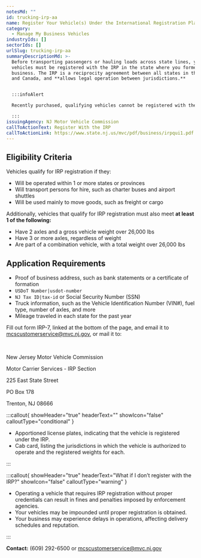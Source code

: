```yaml
---
notesMd: ""
id: trucking-irp-aa
name: Register Your Vehicle(s) Under the International Registration Plan (IRP)
category:
  - Manage My Business Vehicles
industryIds: []
sectorIds: []
urlSlug: trucking-irp-aa
summaryDescriptionMd: >-
  Before transporting passengers or hauling loads across state lines, your
  vehicles must be registered with the IRP in the state where you formed your
  business. The IRP is a reciprocity agreement between all states in the U.S.
  and Canada, and **allows legal operation between jurisdictions.**


  :::infoAlert 

  Recently purchased, qualifying vehicles cannot be registered with the NJ MVC until IRP-issued, appointed license plates and cab card are received by the owner.

  :::
issuingAgency: NJ Motor Vehicle Commission
callToActionText: Register With the IRP
callToActionLink: https://www.state.nj.us/mvc/pdf/business/irpqui1.pdf
---
```

## Eligibility Criteria

Vehicles qualify for IRP registration if they:
* Will be operated within 1 or more states or provinces
* Will transport persons for hire, such as charter buses and airport shuttles
* Will be used mainly to move goods, such as freight or cargo

Additionally, vehicles that qualify for IRP registration must also meet **at least 1 of the following:**
* Have 2 axles and a gross vehicle weight over 26,000 lbs
* Have 3 or more axles, regardless of weight
* Are part of a combination vehicle, with a total weight over 26,000 lbs

## Application Requirements
- Proof of business address, such as bank statements or a certificate of formation
- `USDoT Number|usdot-number`
- `NJ Tax ID|tax-id` or Social Security Number (SSN)
- Truck information, such as the Vehicle Identification Number (VIN#), fuel type, number of axles, and more
- Mileage traveled in each state for the past year

Fill out form IRP-7, linked at the bottom of the page, and email it to mcscustomerservice@mvc.nj.gov, or mail it to:

&nbsp;

New Jersey Motor Vehicle Commission
&nbsp;

Motor Carrier Services - IRP Section
&nbsp;

225 East State Street
&nbsp;

PO Box 178
&nbsp;

Trenton, NJ 08666
&nbsp;

:::callout{ showHeader="true" headerText="" showIcon="false" calloutType="conditional" }
* Apportioned license plates, indicating that the vehicle is registered under the IRP.
* Cab card, listing the jurisdictions in which the vehicle is authorized to operate and the registered weights for each.

:::

:::callout{ showHeader="true" headerText="What if I don’t register with the IRP?" showIcon="false" calloutType="warning" }
* Operating a vehicle that requires IRP registration without proper credentials can result in fines and penalties imposed by enforcement agencies.
* Your vehicles may be impounded until proper registration is obtained.
* Your business may experience delays in operations, affecting delivery schedules and reputation.

:::

**Contact:** (609) 292-6500 or mcscustomerservice@mvc.nj.gov